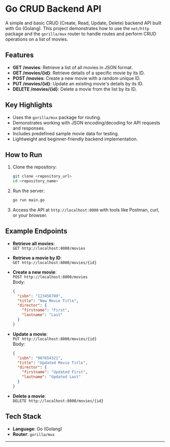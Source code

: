 # Go CRUD Backend API

A simple and basic CRUD (Create, Read, Update, Delete) backend API built with Go (Golang). This project demonstrates how to use the `net/http` package and the `gorilla/mux` router to handle routes and perform CRUD operations on a list of movies.

## Features

- **GET /movies**: Retrieve a list of all movies in JSON format.
- **GET /movies/{id}**: Retrieve details of a specific movie by its ID.
- **POST /movies**: Create a new movie with a random unique ID.
- **PUT /movies/{id}**: Update an existing movie's details by its ID.
- **DELETE /movies/{id}**: Delete a movie from the list by its ID.

## Key Highlights

- Uses the `gorilla/mux` package for routing.
- Demonstrates working with JSON encoding/decoding for API requests and responses.
- Includes predefined sample movie data for testing.
- Lightweight and beginner-friendly backend implementation.

## How to Run

1. Clone the repository:
   ```bash
   git clone <repository_url>
   cd <repository_name>
   ```

2. Run the server:
   ```bash
   go run main.go
   ```

3. Access the API at `http://localhost:8000` with tools like Postman, curl, or your browser.

## Example Endpoints

- **Retrieve all movies**:  
  `GET http://localhost:8000/movies`

- **Retrieve a movie by ID**:  
  `GET http://localhost:8000/movies/{id}`

- **Create a new movie**:  
  `POST http://localhost:8000/movies`  
  Body:  
  ```json
  {
    "isbn": "123456789",
    "title": "New Movie Title",
    "director": {
      "firstname": "First",
      "lastname": "Last"
    }
  }
  ```

- **Update a movie**:  
  `PUT http://localhost:8000/movies/{id}`  
  Body:  
  ```json
  {
    "isbn": "987654321",
    "title": "Updated Movie Title",
    "director": {
      "firstname": "Updated First",
      "lastname": "Updated Last"
    }
  }
  ```

- **Delete a movie**:  
  `DELETE http://localhost:8000/movies/{id}`

## Tech Stack

- **Language**: Go (Golang)
- **Router**: `gorilla/mux`

---
